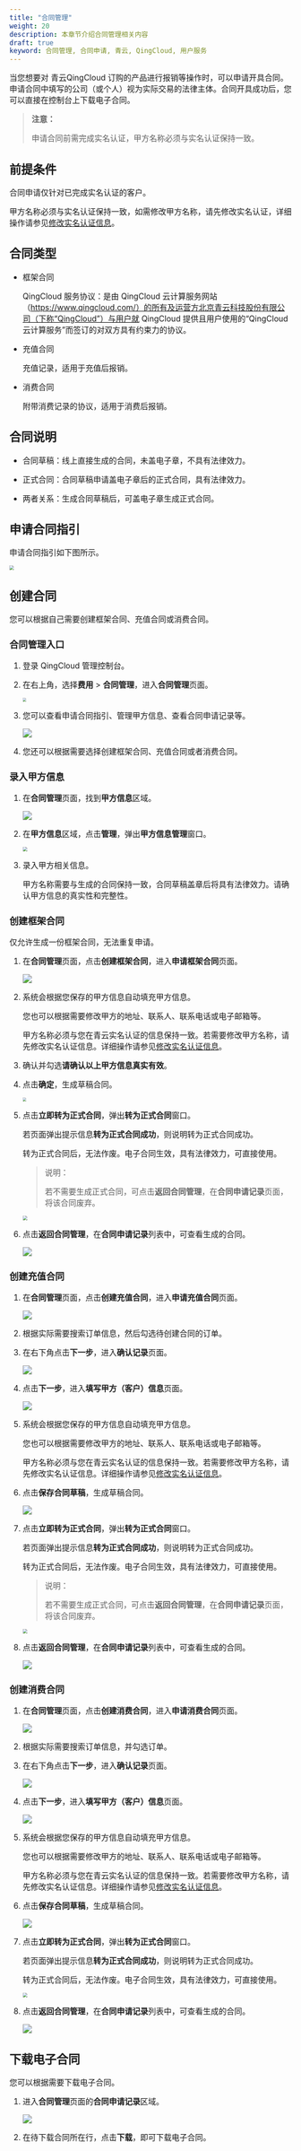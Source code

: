 ```yaml
---
title: "合同管理"
weight: 20
description: 本章节介绍合同管理相关内容
draft: true
keyword: 合同管理, 合同申请, 青云, QingCloud, 用户服务
---
```


当您想要对 青云QingCloud 订购的产品进行报销等操作时，可以申请开具合同。申请合同中填写的公司（或个人）视为实际交易的法律主体。合同开具成功后，您可以直接在控制台上下载电子合同。

> **注意：**
>
> 申请合同前需完成实名认证，甲方名称必须与实名认证保持一致。

## 前提条件

合同申请仅针对已完成实名认证的客户。

甲方名称必须与实名认证保持一致，如需修改甲方名称，请先修改实名认证，详细操作请参见[修改实名认证信息](/authorization/account/manual/user_verify/#修改实名认证信息)。

## 合同类型

- 框架合同

  QingCloud 服务协议：是由 QingCloud 云计算服务网站（https://www.qingcloud.com/）的所有及运营方北京青云科技股份有限公司（下称“QingCloud”）与用户就 QingCloud 提供且用户使用的“QingCloud 云计算服务”而签订的对双方具有约束力的协议。

- 充值合同

  充值记录，适用于充值后报销。

- 消费合同

  附带消费记录的协议，适用于消费后报销。

## 合同说明

- 合同草稿：线上直接生成的合同，未盖电子章，不具有法律效力。 

- 正式合同：合同草稿申请盖电子章后的正式合同，具有法律效力。

- 两者关系：生成合同草稿后，可盖电子章生成正式合同。

## 申请合同指引

申请合同指引如下图所示。

<img src="../../_images/contract_guidelines.png" style="zoom:50%;" />

## 创建合同

您可以根据自己需要创建框架合同、充值合同或消费合同。

### 合同管理入口

1. 登录 QingCloud 管理控制台。

2. 在右上角，选择**费用** > **合同管理**，进入**合同管理**页面。

   <img src="../../_images/contract_entrance.png" style="zoom:40%;" />

2. 您可以查看申请合同指引、管理甲方信息、查看合同申请记录等。

   ![](../../_images/contract_mgmt_list.png)

3. 您还可以根据需要选择创建框架合同、充值合同或者消费合同。

### 录入甲方信息

1. 在**合同管理**页面，找到**甲方信息**区域。

   ![](../../_images/con_parta_site.png)

2. 在**甲方信息**区域，点击**管理**，弹出**甲方信息管理**窗口。

   <img src="../../_images/con_parta_info.png" style="zoom:50%;" />

3. 录入甲方相关信息。

   甲方名称需要与生成的合同保持一致，合同草稿盖章后将具有法律效力。请确认甲方信息的真实性和完整性。

### 创建框架合同

仅允许生成一份框架合同，无法重复申请。

1. 在**合同管理**页面，点击**创建框架合同**，进入**申请框架合同**页面。

   <img src="../../_images/con_frame_new.png" />

2. 系统会根据您保存的甲方信息自动填充甲方信息。

   您也可以根据需要修改甲方的地址、联系人、联系电话或电子邮箱等。

   甲方名称必须与您在青云实名认证的信息保持一致。若需要修改甲方名称，请先修改实名认证信息。详细操作请参见[修改实名认证信息](/authorization/account/manual/user_verify/#修改实名认证信息)。

3. 确认并勾选**请确认以上甲方信息真实有效**。

4. 点击**确定**，生成草稿合同。

   <img src="../../_images/con_frame_draft.png" style="zoom:40%;" />

5. 点击**立即转为正式合同**，弹出**转为正式合同**窗口。

   若页面弹出提示信息**转为正式合同成功**，则说明转为正式合同成功。

   转为正式合同后，无法作废。电子合同生效，具有法律效力，可直接使用。

   > 说明：
   >
   > 若不需要生成正式合同，可点击**返回合同管理**，在**合同申请记录**页面，将该合同废弃。

   <img src="../../_images/con_frame_formal.png" style="zoom:50%;" />

6. 点击**返回合同管理**，在**合同申请记录**列表中，可查看生成的合同。

   <img src="../../_images/con_frame_download.png" />   

### 创建充值合同

1. 在**合同管理**页面，点击**创建充值合同**，进入**申请充值合同**页面。

   <img src="../../_images/con_recharge_new.png" />

2. 根据实际需要搜索订单信息，然后勾选待创建合同的订单。

3. 在右下角点击**下一步**，进入**确认记录**页面。

   <img src="../../_images/con_recharge_confirm.png" />

4. 点击**下一步**，进入**填写甲方（客户）信息**页面。

   <img src="../../_images/con_recharge_info.png" />

5. 系统会根据您保存的甲方信息自动填充甲方信息。

   您也可以根据需要修改甲方的地址、联系人、联系电话或电子邮箱等。

   甲方名称必须与您在青云实名认证的信息保持一致。若需要修改甲方名称，请先修改实名认证信息。详细操作请参见[修改实名认证信息](/authorization/account/manual/user_verify/#修改实名认证信息)。

6. 点击**保存合同草稿**，生成草稿合同。

   <img src="../../_images/con_recharge_draft.png" />

7. 点击**立即转为正式合同**，弹出**转为正式合同**窗口。

   若页面弹出提示信息**转为正式合同成功**，则说明转为正式合同成功。

   转为正式合同后，无法作废。电子合同生效，具有法律效力，可直接使用。

   > 说明：
   >
   > 若不需要生成正式合同，可点击**返回合同管理**，在**合同申请记录**页面，将该合同废弃。

   <img src="../../_images/con_frame_formal.png" style="zoom:50%;" />

8. 点击**返回合同管理**，在**合同申请记录**列表中，可查看生成的合同。

   <img src="../../_images/con_recharge_download.png" />

### 创建消费合同

1. 在**合同管理**页面，点击**创建消费合同**，进入**申请消费合同**页面。

   <img src="../../_images/con_consumer_new.png" />

2. 根据实际需要搜索订单信息，并勾选订单。

3. 在右下角点击**下一步**，进入**确认记录**页面。

   <img src="../../_images/con_consumer_confirm.png" />

4. 点击**下一步**，进入**填写甲方（客户）信息**页面。

   <img src="../../_images/con_consumer_info.png" />

5. 系统会根据您保存的甲方信息自动填充甲方信息。

   您也可以根据需要修改甲方的地址、联系人、联系电话或电子邮箱等。

   甲方名称必须与您在青云实名认证的信息保持一致。若需要修改甲方名称，请先修改实名认证信息。详细操作请参见[修改实名认证信息](/authorization/account/manual/user_verify/#修改实名认证信息)。

6. 点击**保存合同草稿**，生成草稿合同。

   <img src="../../_images/con_consumer_draft.png" />

7. 点击**立即转为正式合同**，弹出**转为正式合同**窗口。

   若页面弹出提示信息**转为正式合同成功**，则说明转为正式合同成功。

   转为正式合同后，无法作废。电子合同生效，具有法律效力，可直接使用。

   <img src="../../_images/con_frame_formal.png" style="zoom:50%;" />

8. 点击**返回合同管理**，在**合同申请记录**列表中，可查看生成的合同。

   <img src="../../_images/con_consumer_download.png" />

## 下载电子合同

您可以根据需要下载电子合同。

1. 进入**合同管理**页面的**合同申请记录**区域。

   ![](../../_images/contract_mgmt.png)

2. 在待下载合同所在行，点击**下载**，即可下载电子合同。

